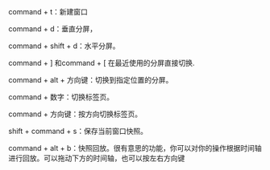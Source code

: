 command + t：新建窗口

command + d：垂直分屏，

command + shift + d：水平分屏。

command + ] 和command + [ 在最近使用的分屏直接切换.

command + alt + 方向键：切换到指定位置的分屏。

command + 数字：切换标签页。

command + 方向键：按方向切换标签页。

shift + command + s：保存当前窗口快照。

command + alt + b：快照回放。很有意思的功能，你可以对你的操作根据时间轴进行回放。可以拖动下方的时间轴，也可以按左右方向键
<!--stackedit_data:
eyJoaXN0b3J5IjpbMTA3Mjk0OTc5Ml19
-->